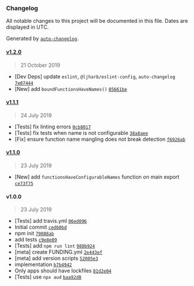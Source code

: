 ### Changelog

All notable changes to this project will be documented in this file. Dates are displayed in UTC.

Generated by [`auto-changelog`](https://github.com/CookPete/auto-changelog).

#### [v1.2.0](https://github.com/ljharb/functions-have-names/compare/v1.1.1...v1.2.0)

> 21 October 2019

- [Dev Deps] update `eslint`, `@ljharb/eslint-config`, `auto-changelog` [`7e07444`](https://github.com/ljharb/functions-have-names/commit/7e0744437789641ea462005d2e350ef476aa7141)
- [New] add `boundFunctionsHaveNames()` [`05661be`](https://github.com/ljharb/functions-have-names/commit/05661be26c3c260bb3984e433dc9cea3fd82f9ac)

#### [v1.1.1](https://github.com/ljharb/functions-have-names/compare/v1.1.0...v1.1.1)

> 24 July 2019

- [Tests] fix linting errors [`0cb8017`](https://github.com/ljharb/functions-have-names/commit/0cb8017203ae37d1e019bb1c99120f3f56a266a5)
- [Tests] fix tests when name is not configurable [`38a8aee`](https://github.com/ljharb/functions-have-names/commit/38a8aeee0403bd7aa7f35da76dc433cbcdd3f85a)
- [Fix] ensure function name mangling does not break detection [`f6926ab`](https://github.com/ljharb/functions-have-names/commit/f6926abaaebc81366f73cf0c3f874ad7e4ba16d2)

#### [v1.1.0](https://github.com/ljharb/functions-have-names/compare/v1.0.0...v1.1.0)

> 23 July 2019

- [New] add `functionsHaveConfigurableNames` function on main export [`ce73f75`](https://github.com/ljharb/functions-have-names/commit/ce73f75891640a462326df7266d90b09519a5fca)

#### v1.0.0

> 23 July 2019

- [Tests] add travis.yml [`06ed096`](https://github.com/ljharb/functions-have-names/commit/06ed09681a3dc067094562e8d21a31400a782add)
- Initial commit [`ced60bd`](https://github.com/ljharb/functions-have-names/commit/ced60bd089539eb228c68fc2ad7c7bc04b959b02)
- npm init [`79088ab`](https://github.com/ljharb/functions-have-names/commit/79088ab607e7e91a402e198ab6d1837a317c6fa9)
- add tests [`c9e8e09`](https://github.com/ljharb/functions-have-names/commit/c9e8e09c5153797c97c324cca4b837540eddeff8)
- [Tests] add `npm run lint` [`988b924`](https://github.com/ljharb/functions-have-names/commit/988b924a8a49ea5c0f30d5aa2b2ea9add0b39474)
- [meta] create FUNDING.yml [`2e443ef`](https://github.com/ljharb/functions-have-names/commit/2e443ef67748214d05898b3da76f908a7e2d7488)
- [meta] add version scripts [`52005e3`](https://github.com/ljharb/functions-have-names/commit/52005e3794fd0799db5963a5359846798cb95c14)
- implementation [`b7b4942`](https://github.com/ljharb/functions-have-names/commit/b7b49421ef69fb5e042194a650cb4f71bb4996e4)
- Only apps should have lockfiles [`81d2e04`](https://github.com/ljharb/functions-have-names/commit/81d2e04e7a43cbff2e46e72781bb0693dbb67800)
- [Tests] use `npx aud` [`baa92d8`](https://github.com/ljharb/functions-have-names/commit/baa92d8aba331fe8821663bc14baf2e11685474a)
